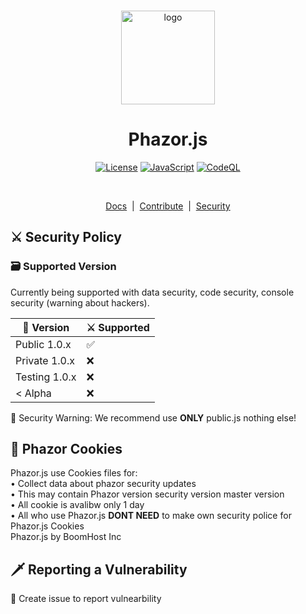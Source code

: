 <p align="center">
  <br />
  <img
    alt="logo"
    src="/docs/favicon.png"
    height="150px"
  />
</p>
<h1 align="center"><b>Phazor.js</b></h1>
<p align="center">
  <a
    href="/LICENSE"
    ><img
      alt="License"
      src="https://img.shields.io/badge/License-MIT%202.0-blue.svg"
  /></a>
  <a href="https://js.org/"
    ><img
      alt="JavaScript"
      src="https://img.shields.io/badge/%3C%2F%3E-JavaScript-%230074c1.svg"
  /></a>
  <a href="#"
    ><img
      alt="CodeQL"
      src="https://github.com/Phazor-js/Phazor.js/actions/workflows/codeql-analysis.yml/badge.svg"
  /></a>
</p>
<br />

<p align="center">
  <a href="/docs">Docs</a> &nbsp;|&nbsp;
  <a href="/docs/pjs/public.js" >Contribute</a> &nbsp;|&nbsp;
  <a href="/SECURITY.md">Security</a>
</p>

## ⚔️ Security Policy
<h3>🗃️ Supported Version</h3>

Currently being supported with data security, code security, console security (warning about hackers).

| 💾 Version | ⚔️ Supported          |
| ------- | ------------------ |
| Public 1.0.x   | :white_check_mark: |
| Private 1.0.x   | :x: |
| Testing 1.0.x   | :x: |
| < Alpha   | :x: |

🚨 Security Warning: We recommend use **ONLY** public.js nothing else!

## 💾 Phazor Cookies 

Phazor.js use Cookies files for:
<br> • Collect data about phazor security updates
<br>  • This may contain Phazor version security version master version
<br> • All cookie is avalibw only 1 day
<br> • All who use Phazor.js **DONT NEED** to make own security police for Phazor.js Cookies
<br> Phazor.js by BoomHost Inc 


## 🗡️ Reporting a Vulnerability

🚨 Create issue to report vulnearbility
